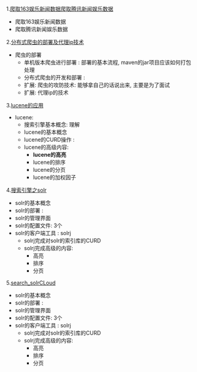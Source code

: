 1.[爬取163娱乐新闻数据爬取腾讯新闻娱乐数据](https://github.com/zhwangke/spider-java/blob/master/resources/01-spider-start/%E5%A8%B1%E4%B9%90%E5%A4%B4%E6%9D%A1_%E5%A8%B1%E4%B9%90%E7%88%AC%E8%99%AB.md)

* 爬取163娱乐新闻数据
* 爬取腾讯新闻娱乐数据



2.[分布式爬虫的部署及代理ip技术](https://github.com/zhwangke/spider-java/blob/master/resources/02-spider-linux/%E5%A8%B1%E4%B9%90%E5%A4%B4%E6%9D%A1_%E7%88%AC%E8%99%AB%E9%83%A8%E7%BD%B2.md)

* 爬虫的部署
  * 单机版本爬虫进行部署 : 部署的基本流程, maven的jar项目应该如何打包处理
  * 分布式爬虫的开发和部署 :  
  * 扩展:  爬虫的攻防技术: 能够拿自己的话说出来, 主要是为了面试
  * 扩展:  代理ip的技术



3.[lucene的应用](https://github.com/zhwangke/spider-java/blob/master/resources/03_search_lucene/%E5%A8%B1%E4%B9%90%E5%A4%B4%E6%9D%A1_lucene.md)


* lucene:
  * 搜索引擎基本概念: 理解
  * lucene的基本概念
  * lucene的CURD操作 :  
  * lucene的高级内容:  
    * **lucene的高亮**
    * lucene的排序
    * lucene的分页
    * lucene的加权因子
    
4.[搜索引擎之solr](https://github.com/zhwangke/spider-java/blob/master/resources/04-search-solr/%E5%A8%B1%E4%B9%90%E5%A4%B4%E6%9D%A1_search_solr.md)

* solr的基本概念
* solr的部署 :
* solr的管理界面
* solr的配置文件:  3个
* solr的客户端工具 :  solrj
  * solrj完成对solr的索引库的CURD
  * solrj完成高级的内容:
    * 高亮
    * 排序
    * 分页


5.[search_solrCLoud](https://github.com/zhwangke/spider-java/blob/master/resources/05-search-solrCloud/%E5%A8%B1%E4%B9%90%E5%A4%B4%E6%9D%A1_search_solr-cloud.md)
* solr的基本概念
* solr的部署 :
* solr的管理界面
* solr的配置文件:  3个
* solr的客户端工具 :  solrj
  * solrj完成对solr的索引库的CURD
  * solrj完成高级的内容:
    * 高亮
    * 排序
    * 分页


